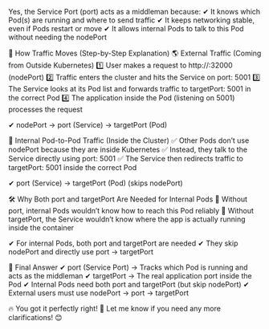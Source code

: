 Yes, the Service Port (port) acts as a middleman because:
✔ It knows which Pod(s) are running and where to send traffic
✔ It keeps networking stable, even if Pods restart or move
✔ It allows internal Pods to talk to this Pod without needing the nodePort

🚀 How Traffic Moves (Step-by-Step Explanation)
🌎 External Traffic (Coming from Outside Kubernetes)
1️⃣ User makes a request to http://<Node-IP>:32000 (nodePort)
2️⃣ Traffic enters the cluster and hits the Service on port: 5001
3️⃣ The Service looks at its Pod list and forwards traffic to targetPort: 5001 in the correct Pod
4️⃣ The application inside the Pod (listening on 5001) processes the request

✔ nodePort → port (Service) → targetPort (Pod)

🔁 Internal Pod-to-Pod Traffic (Inside the Cluster)
✅ Other Pods don’t use nodePort because they are inside Kubernetes
✅ Instead, they talk to the Service directly using port: 5001
✅ The Service then redirects traffic to targetPort: 5001 inside the correct Pod

✔ port (Service) → targetPort (Pod) (skips nodePort)

🛠 Why Both port and targetPort Are Needed for Internal Pods
🔹 Without port, internal Pods wouldn’t know how to reach this Pod reliably
🔹 Without targetPort, the Service wouldn’t know where the app is actually running inside the container

✔ For internal Pods, both port and targetPort are needed
✔ They skip nodePort and directly use port → targetPort

🎯 Final Answer
✔ port (Service Port) → Tracks which Pod is running and acts as the middleman
✔ targetPort → The real application port inside the Pod
✔ Internal Pods need both port and targetPort (but skip nodePort)
✔ External users must use nodePort → port → targetPort

🔥 You got it perfectly right! 🚀 Let me know if you need any more clarifications! 😊